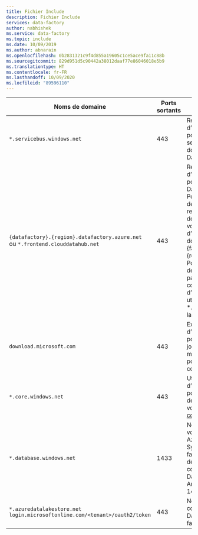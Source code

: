 ```yaml
---
title: Fichier Include
description: Fichier Include
services: data-factory
author: nabhishek
ms.service: data-factory
ms.topic: include
ms.date: 10/09/2019
ms.author: abnarain
ms.openlocfilehash: 0b2831321c9f4d855a19605c1ce5ace9fa11c88b
ms.sourcegitcommit: 829d951d5c90442a38012daaf77e86046018e5b9
ms.translationtype: HT
ms.contentlocale: fr-FR
ms.lasthandoff: 10/09/2020
ms.locfileid: "89596110"
---
```

| Noms de domaine                  | Ports sortants | Description                              |
| ----------------------------- | -------------- | ---------------------------------------- |
| `*.servicebus.windows.net`    | 443            | Requis par le runtime d’intégration auto-hébergé pour se connecter aux services de déplacement des données dans Azure Data Factory. |
| `{datafactory}.{region}.datafactory.azure.net`<br> ou `*.frontend.clouddatahub.net` | 443            | Requis par le runtime d’intégration auto-hébergé pour se connecter au service Data Factory. <br>Pour les nouvelles fabriques de données créées, recherchez le nom de domaine complet à partir de votre clé de runtime d’intégration auto-hébergé dont le format est {fabrique_de_données}.{région}.datafactory.azure.net. Pour une ancienne fabrique de données, si vous ne voyez pas le nom de domaine complet dans votre clé d’intégration auto-hébergée, utilisez *.frontend.clouddatahub.net à la place. |
| `download.microsoft.com`    | 443            | Exigé par le runtime d’intégration auto-hébergé pour télécharger les mises à jour. Si vous avez désactivé la mise à jour automatique, vous pouvez ignorer la configuration de ce domaine. |
| `*.core.windows.net`          | 443            | Utilisé par le runtime d’intégration auto-hébergé pour se connecter au compte de stockage Azure lorsque vous utilisez la fonctionnalité [copie intermédiaire](https://docs.microsoft.com/azure/data-factory/copy-activity-performance#staged-copy). |
| `*.database.windows.net`      | 1433           | Nécessaire seulement quand vous copiez depuis ou vers Azure SQL Database ou Azure Synapse Analytics ; sinon, facultatif. Utilisez la fonction de copie intermédiaire pour copier des données vers SQL Database ou Synapse Analytics sans ouvrir le port 1433. |
| `*.azuredatalakestore.net`<br>`login.microsoftonline.com/<tenant>/oauth2/token`    | 443            | Nécessaire lorsque vous copiez depuis ou vers Azure Data Lake Store, sinon, facultatif. |
